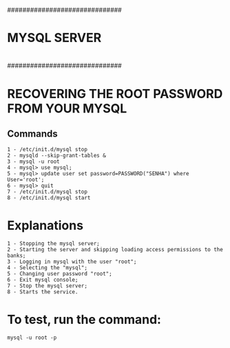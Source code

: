 ##############################
#                            #
#      MYSQL SERVER          #
#                            #
##############################

# RECOVERING THE ROOT PASSWORD FROM YOUR MYSQL

## Commands

	1 - /etc/init.d/mysql stop
	2 - mysqld --skip-grant-tables &
	3 - mysql -u root
	4 - mysql> use mysql;
	5 - mysql> update user set password=PASSWORD("SENHA") where User='root';
	6 - mysql> quit
	7 - /etc/init.d/mysql stop
	8 - /etc/init.d/mysql start 


# Explanations

	1 - Stopping the mysql server;
	2 - Starting the server and skipping loading access permissions to the banks;
	3 - Logging in mysql with the user "root";
	4 - Selecting the "mysql";
	5 - Changing user password "root";
	6 - Exit mysql console;
	7 - Stop the mysql server;
	8 - Starts the service. 


# To test, run the command: 

	mysql -u root -p 

